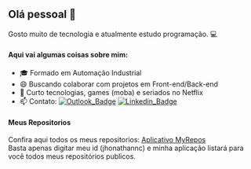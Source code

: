 ## Olá pessoal 👋
Gosto muito de tecnologia e atualmente estudo programação. :computer:

#### Aqui vai algumas coisas sobre mim:

- 🎓 Formado em Automação Industrial
- 😄 Buscando colaborar com projetos em Front-end/Back-end
- 💬 Curto tecnologias, games (moba) e seriados no Netflix
- 📫 Contato:
[![Outlook_Badge](https://img.shields.io/badge/-Outlook-blue?style=Mail&logo=microsoft-outlook)](mailto:jhonathannc@live.com) 
[![Linkedin_Badge](https://img.shields.io/badge/-LinkedIn-blue?style=Mail&logo=linkedin)](https://www.linkedin.com/in/jhonathannc)

#### Meus Repositorios

<div>Confira aqui todos os meus repositorios: <a href="https://jhonathannc.github.io/myrepos/">Aplicativo MyRepos</a></div>
Basta apenas digitar meu id (jhonathannc) e minha aplicação listará para você todos meus repositórios publicos.

